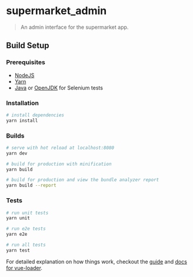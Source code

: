 # supermarket_admin

> An admin interface for the supermarket app.

## Build Setup

### Prerequisites

- [NodeJS](https://nodejs.org/en/)
- [Yarn](https://yarnpkg.com/en/)
- [Java](http://java.oracle.com) or [OpenJDK](http://openjdk.java.net/) for Selenium tests

### Installation

``` bash
# install dependencies
yarn install
```
### Builds

``` bash
# serve with hot reload at localhost:8080
yarn dev

# build for production with minification
yarn build

# build for production and view the bundle analyzer report
yarn build --report
```

### Tests

``` bash
# run unit tests
yarn unit

# run e2e tests
yarn e2e

# run all tests
yarn test
```

For detailed explanation on how things work, checkout the [guide](http://vuejs-templates.github.io/webpack/) and [docs for vue-loader](http://vuejs.github.io/vue-loader).
